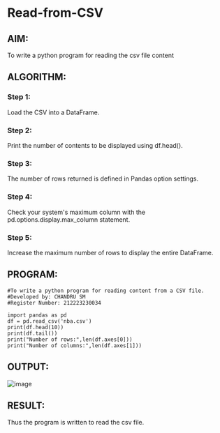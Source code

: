 # Read-from-CSV

## AIM:
To write a python program for reading the csv file content
## ALGORITHM:
### Step 1:
Load the CSV into a DataFrame.
### Step 2:
Print the number of contents to be displayed using df.head().
### Step 3:
The number of rows returned is defined in Pandas option settings.
### Step 4:
Check your system's maximum column with the pd.options.display.max_column statement.
### Step 5:
Increase the maximum number of rows to display the entire DataFrame.

## PROGRAM:
```
#To write a python program for reading content from a CSV file.
#Developed by: CHANDRU SM
#Register Number: 212223230034

import pandas as pd
df = pd.read_csv('nba.csv')
print(df.head(10))
print(df.tail())
print("Number of rows:",len(df.axes[0]))
print("Number of columns:",len(df.axes[1]))
```
## OUTPUT:
![image](https://github.com/23002248/Read-from-CSV/assets/151701774/79637654-8062-4049-9ea8-4518f5b9fec6)


## RESULT:
Thus the program is written to read the csv file.
